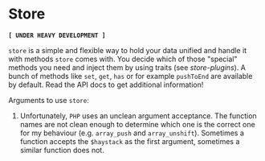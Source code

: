 # Store
**`[ UNDER HEAVY DEVELOPMENT ]`**

`store` is a simple and flexible way to hold your data unified and handle it with methods `store` comes with. You decide which of those "special" methods you need and inject them by using traits (see *store-plugins*). A bunch of methods like `set`, `get`, `has` or for example `pushToEnd` are available by default. Read the API docs to get additional information!

Arguments to use `store`:
1. Unfortunately, `PHP` uses an unclean argument acceptance. The function names are not clean enough to determine which one is the correct one for my behaviour (e.g. `array_push` and `array_unshift`). Sometimes a function accepts the `$haystack` as the first argument, sometimes a similar function does not.